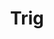---
permalink: /trig
title: Trig
order: 5
layout: iframe
link: /__pages/trig.html
description: A concise list of useful trigonometric identities
---